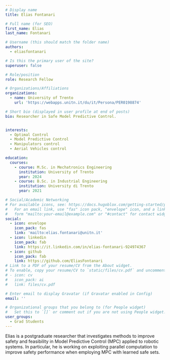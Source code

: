 ```yaml
---
# Display name
title: Elias Fontanari

# Full name (for SEO)
first_name: Elias
last_name: Fontanari

# Username (this should match the folder name)
authors:
  - eliasfontanari

# Is this the primary user of the site?
superuser: false

# Role/position
role: Research Fellow

# Organizations/Affiliations
organizations:
  - name: University of Trento
    url: 'https://webapps.unitn.it/du/it/Persona/PER0198874'

# Short bio (displayed in user profile at end of posts)
bio: Researcher in Safe Model Predictive Control.


interests:
  - Optimal Control
  - Model Predictive Control
  - Manipulators control
  - Aerial Vehicles control

education:
  courses:
    - course: M.Sc. in Mechatronics Engineering
      institution: University of Trento
      year: 2024
    - course: B.Sc. in Industrial Engineering
      institution: University di Trento
      year: 2021

# Social/Academic Networking
# For available icons, see: https://docs.hugoblox.com/getting-started/page-builder/#icons
#   For an email link, use "fas" icon pack, "envelope" icon, and a link in the
#   form "mailto:your-email@example.com" or "#contact" for contact widget.
social:
  - icon: envelope
    icon_pack: fas
    link: 'mailto:elias.fontanari@unitn.it'
  - icon: linkedin
    icon_pack: fab
    link: https://it.linkedin.com/in/elias-fontanari-924974367
  - icon: github
    icon_pack: fab
    link: https://github.com/EliasFontanari
# Link to a PDF of your resume/CV from the About widget.
# To enable, copy your resume/CV to `static/files/cv.pdf` and uncomment the lines below.
# - icon: cv
#   icon_pack: ai
#   link: files/cv.pdf

# Enter email to display Gravatar (if Gravatar enabled in Config)
email: ''

# Organizational groups that you belong to (for People widget)
#   Set this to `[]` or comment out if you are not using People widget.
user_groups:
  - Grad Students
---
```


Elias is a postgraduate researcher that investigates methods to improve safety and feasibility in Model Predictive Control (MPC) applied to robotic systems. In particular, he is working on exploiting parallel computation to improve safety performance when employing MPC with learned safe sets.     


